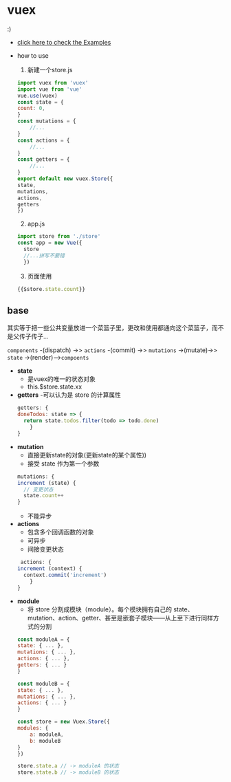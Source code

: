 # vuex

:)
- [click here to check the Examples](/vuepress/vuex)

- how to use
    1. 新建一个store.js
    ```js
    import vuex from 'vuex'
    import vue from 'vue'
    vue.use(vuex)
    const state = {
    count: 0,
    }
    const mutations = {
        //...
    }
    const actions = {
        //...
    }
    const getters = {
        //...
    }
    export default new vuex.Store({
    state,
    mutations,
    actions,
    getters
    })
    ```
    2.  app.js
    ``` js
    import store from './store'
    const app = new Vue({
      store
      //...拼写不要错
      })
    ```

    3. 页面使用
    ``` js
    {{$store.state.count}}
    ```

## base

其实等于把一些公共变量放进一个菜篮子里，更改和使用都通向这个菜篮子，而不是父传子传子...  

`components` -(dispatch) ->> `actions` -(commit) ->> `mutations` ->(mutate)->> `state` ->(render)-->`compoents`

- **state**
    - 是vuex的唯一的状态对象
    - this.$store.state.xx
- **getters**
    -可以认为是 store 的计算属性
    ```js
    getters: {
    doneTodos: state => {
      return state.todos.filter(todo => todo.done)
        }
    }
    ```
- **mutation**
    - 直接更新state的对象(更新state的某个属性))
    - 接受 state 作为第一个参数
    ``` js
    mutations: {
    increment (state) {
      // 变更状态
      state.count++
    }
    ```
    - 不能异步
- **actions**
    - 包含多个回调函数的对象
    - 可异步
    - 间接变更状态
    ``` js
     actions: {
    increment (context) {
      context.commit('increment')
        }
    }
    ```
- **module**
    - 将 store 分割成模块（module）。每个模块拥有自己的 state、mutation、action、getter、甚至是嵌套子模块——从上至下进行同样方式的分割
    ``` js
    const moduleA = {
    state: { ... },
    mutations: { ... },
    actions: { ... },
    getters: { ... }
    }

    const moduleB = {
    state: { ... },
    mutations: { ... },
    actions: { ... }
    }

    const store = new Vuex.Store({
    modules: {
        a: moduleA,
        b: moduleB
    }
    })

    store.state.a // -> moduleA 的状态
    store.state.b // -> moduleB 的状态
    ```
